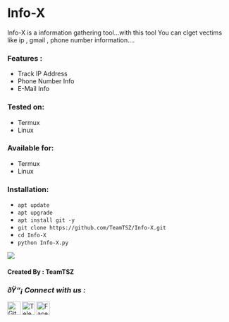 # Info-X
Info-X is a information gathering tool...with this tool You can clget vectims like ip , gmail , phone number information....

### Features :
+ Track IP Address
+ Phone Number Info
+ E-Mail Info

### Tested on:
+ Termux
+ Linux
### Available for:
+ Termux
+ Linux

### Installation:
+ ```apt update```
+ ```apt upgrade```
+ ```apt install git -y```
+ ```git clone https://github.com/TeamTSZ/Info-X.git```
+ ```cd Info-X```
+ ```python Info-X.py```

<!DOCTYPE html>
<html>
<head>
<body>
   <img src="https://raw.githubusercontent.com/TeamTSZ/Info-X/main/Index.jng" />
</body>
</html>

#### Created By : TeamTSZ

<h3><b><i>ðŸ“¡ Connect with us :</i></b></h3>
<a href="https://github.com/TeamTSZ/"><img align="left" title="Github" alt="Github" width="30px" src="https://raw.githubusercontent.com/TeamTSZ/File_Box/main/Github.png" /></a>
<a href="https://t.me/TSZ196"><img align="left" title="Telegram" alt="Telegram" width="30px" src="https://raw.githubusercontent.com/TeamTSZ/File_Box/main/Telegram.png" /></a>
<a href="https://facebook.com/groups/763643838521570/"><img align="left" title="Facebook" alt="Facebook" width="30px" src="https://raw.githubusercontent.com/TeamTSZ/File_Box/main/Facebook.png" /></a>

